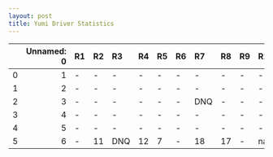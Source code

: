 ```yaml
---
layout: post 
title: Yumi Driver Statistics
--- 
```


|    |   Unnamed: 0 | R1   | R2   | R3   | R4   | R5   | R6   | R7   | R8   | R9   | R10   | R11   | R12   |
|---:|-------------:|:-----|:-----|:-----|:-----|:-----|:-----|:-----|:-----|:-----|:------|:------|:------|
|  0 |            1 | -    | -    | -    | -    | -    | -    | -    | -    | -    | -     | -     | -     |
|  1 |            2 | -    | -    | -    | -    | -    | -    | -    | -    | -    | -     | -     | -     |
|  2 |            3 | -    | -    | -    | -    | -    | -    | DNQ  | -    | -    | -     | -     | -     |
|  3 |            4 | -    | -    | -    | -    | -    | -    | -    | -    | -    | -     | -     | -     |
|  4 |            5 | -    | -    | -    | -    | -    | -    | -    | -    | -    | -     | 6     | 9     |
|  5 |            6 | -    | 11   | DNQ  | 12   | 7    | -    | 18   | 17   | -    | nan   | nan   | nan   |